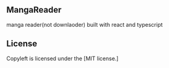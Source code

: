 ## MangaReader

manga reader(not downlaoder) built with react and typescript

## License

Copyleft is licensed under the [MIT license.]
